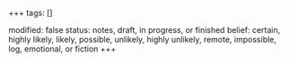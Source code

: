 +++
tags: []

modified: false
status: notes, draft, in progress, or finished
belief: certain, highly likely, likely, possible, unlikely, highly unlikely, remote, impossible, log, emotional, or fiction
+++

